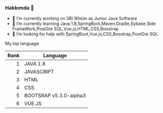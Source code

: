 ### Hakkımda 👋
<!-- COMMENT -->
<!--
**TnrDmr89/TnrDmr89** is a ✨ _special_ ✨ repository because its `README.md` (this file) appears on your GitHub profile.

Here are some ideas to get you started:

- 🔭 I’m currently working on ...
- 🌱 I’m currently learning ...
- 👯 I’m looking to collaborate on ...
- 🤔 I’m looking for help with ...
- 💬 Ask me about ...
- 📫 How to reach me: ...
- 😄 Pronouns: ...
- ⚡ Fun fact: ...
-->

- 🔭 I’m currently working on SBI Bilisim as Junior Java Software
- 🌱 I’m currently learning Java 1.8,SpringBoot,Maven,Gradle,Sybase,Side FrameWork,PostGre SQL,Vue.js,HTML,CSS,Boostrap
- 🤔 I’m looking for help with SpringBoot,Vue.js,CSS,Boostrap,PostGre SQL

My top language

| Rank | Language |
|-----:|---------------|
|     1|   JAVA 1.8    |
|     2|  JAVASCRIPT   |
|     3|     HTML      |
|     4|     CSS       |
|     5| BOOTSRAP v5.3.0-alpha3      |
|     6|     VUE.JS      |

